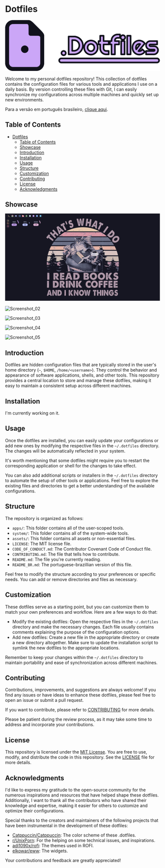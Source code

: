 # Dotfiles

![DotfilesLogo](./assets/meta/images/Headers/DotFiles.svg)

Welcome to my personal dotfiles repository! This collection of dotfiles contains the configuration files for various tools and applications I use on a daily basis. By version controlling these files with Git, I can easily synchronize my configurations across multiple machines and quickly set up new environments.

Para a versão em português brasileiro, [clique aqui](./README_BR.md).

## Table of Contents

- [Dotfiles](#dotfiles)
  - [Table of Contents](#table-of-contents)
  - [Showcase](#showcase)
  - [Introduction](#introduction)
  - [Installation](#installation)
  - [Usage](#usage)
  - [Structure](#structure)
  - [Customization](#customization)
  - [Contributing](#contributing)
  - [License](#license)
  - [Acknowledgments](#acknowledgments)

## Showcase

![Screenshot_01](./assets/images/screenshots/desktop/01.png)

![Screenshot_02](./assets/meta/images/screenshots/screenshot_02.png)

![Screenshot_03](./assets/meta/images/screenshots/screenshot_03.png)

![Screenshot_04](./assets/meta/images/screenshots/screenshot_04.png)

![Screenshot_05](./assets/meta/images/screenshots/screenshot_05.png)

## Introduction

Dotfiles are hidden configuration files that are typically stored in the user's home directory (`~`, `$HOME`, `/home/<username>`). They control the behavior and appearance of software applications, shells, and other tools. This repository provides a central location to store and manage these dotfiles, making it easy to maintain a consistent setup across different machines.

## Installation

I'm currently working on it.

## Usage

Once the dotfiles are installed, you can easily update your configurations or add new ones by modifying the respective files in the `~/.dotfiles` directory. The changes will be automatically reflected in your system.

It's worth mentioning that some dotfiles might require you to restart the corresponding application or shell for the changes to take effect.

You can also add additional scripts or installers in the `~/.dotfiles` directory to automate the setup of other tools or applications. Feel free to explore the existing files and directories to get a better understanding of the available configurations.

## Structure

The repository is organized as follows:

- `apps/`: This folder contains all of the user-scoped tools.
- `system/`: This folder contains all of the system-wide tools.
- `assets/`: This folder contains all assets or non-essential files.
- `LICENSE`: The MIT license file.
- `CODE_OF_CONDUCT.md`: The Contributor Covenant Code of Conduct file.
- `CONTRIBUTING.md`: The file that tells how to contribute.
- `README.md`: The file you're currently reading.
- `README_BR.md`: The portuguese-brazillian version of this file.

Feel free to modify the structure according to your preferences or specific needs. You can add or remove directories and files as necessary.

## Customization

These dotfiles serve as a starting point, but you can customize them to match your own preferences and workflow. Here are a few ways to do that:

- Modify the existing dotfiles: Open the respective files in the `~/.dotfiles` directory and make the necessary changes. Each file usually contains comments explaining the purpose of the configuration options.
- Add new dotfiles: Create a new file in the appropriate directory or create a new directory altogether. Make sure to update the installation script to symlink the new dotfiles to the appropriate locations.

Remember to keep your changes within the `~/.dotfiles` directory to maintain portability and ease of synchronization across different machines.

## Contributing

Contributions, improvements, and suggestions are always welcome! If you find any issues or have ideas to enhance these dotfiles, please feel free to open an issue or submit a pull request.

If you want to contribute, please refer to [CONTRIBUTING](./CONTRIBUTING.md) for more details.

Please be patient during the review process, as it may take some time to address and incorporate your contributions.

## License

This repository is licensed under the [MIT License](./LICENSE.md). You are free to use, modify, and distribute the code in this repository. See the [LICENSE](./LICENSE.md) file for more details.

## Acknowledgments

I'd like to express my gratitude to the open-source community for the numerous inspirations and resources that have helped shape these dotfiles. Additionally, I want to thank all the contributors who have shared their knowledge and expertise, making it easier for others to customize and optimize their configurations.

Special thanks to the creators and maintainers of the following projects that have been instrumental in the development of these dotfiles:

- [Catppuccin/Catppuccin](https://github.com/catppuccin/catppuccin): The color scheme of these .dotfiles.
- [r/UnixPorn](https://www.reddit.com/r/unixporn): For the helping on some technical issues, and inspirations.
- [adi1090x/rofi](https://github.com/adi1090x/rofi): The themes used in ROFI.
- [elkowar/eww](https://github.com/elkowar/eww): The widgets.

Your contributions and feedback are greatly appreciated!
